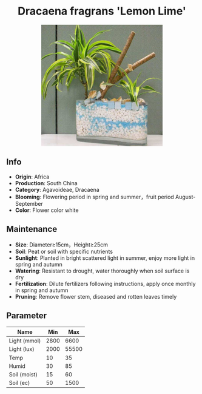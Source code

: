 <h1 align='center'>Dracaena fragrans 'Lemon Lime'</h1>
<p align="center">
    <img 
        align='center'
        width='320'
        src="../images/dracaena fragrans lemon lime.png" 
        alt='Dracaena fragrans 'Lemon Lime'' />
</p>

## Info

 - **Origin**: Africa
 - **Production**: South China
 - **Category**: Agavoideae, Dracaena
 - **Blooming**: Flowering period in spring and summer，fruit period August-September
 - **Color**: Flower color white

## Maintenance

 - **Size**: Diameter≥15cm，Height≥25cm
 - **Soil**: Peat or soil with specific nutrients
 - **Sunlight**: Planted in bright scattered light in summer, enjoy more light in spring and autumn
 - **Watering**: Resistant to drought, water thoroughly when soil surface is dry
 - **Fertilization**: Dilute fertilizers following instructions, apply once monthly in spring and autumn
 - **Pruning**: Remove flower stem, diseased and rotten leaves timely

## Parameter

| Name         | Min  | Max   |
|--------------|------|-------|
| Light (mmol) | 2800 | 6600  |
| Light (lux)  | 2000 | 55500 |
| Temp         | 10    | 35    |
| Humid        | 30   | 85    |
| Soil (moist) | 15   | 60    |
| Soil (ec)    | 50  | 1500  |